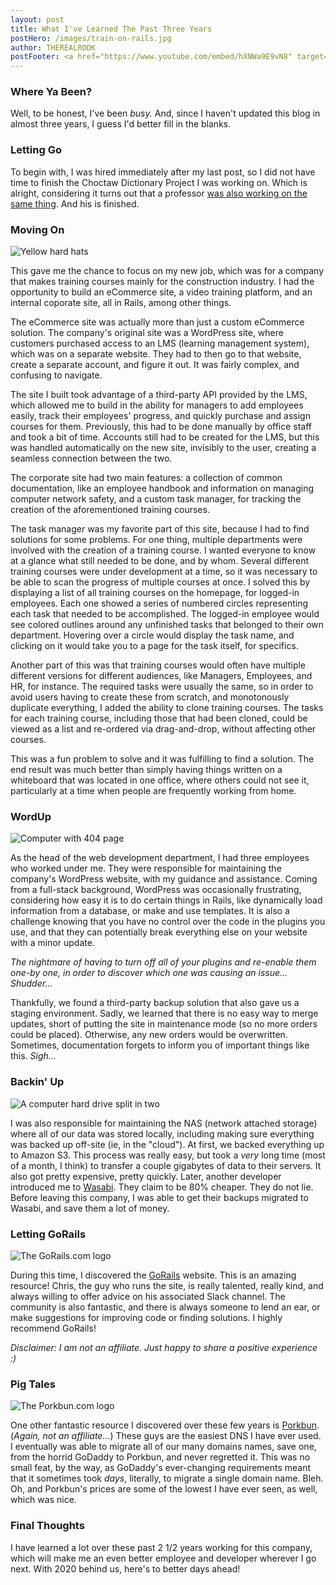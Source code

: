 ```yaml
---
layout: post
title: What I've Learned The Past Three Years
postHero: /images/train-on-rails.jpg
author: THEREALRODK
postFooter: <a href="https://www.youtube.com/embed/hXNWa9E9vN8" target="_blank" rel="noopener">Cowboy Bebop OST</a>
---
```


### Where Ya Been?

Well, to be honest, I've been *busy.* And, since I haven't updated this blog in almost three years, I guess I'd better fill in the blanks.

### Letting Go

To begin with, I was hired immediately after my last post, so I did not have time to finish the Choctaw Dictionary Project I was working on. Which is alright, considering it turns out that a professor <a href="https://www.webonary.org/byington-choctaw/" target="_blank" rel="noopener">was also working on the same thing</a>. And his is finished.

### Moving On

<img class="pull-left" src="https://images.unsplash.com/photo-1509453721491-c3af5961df76?ixid=MXwxMjA3fDB8MHxwaG90by1wYWdlfHx8fGVufDB8fHw%3D&ixlib=rb-1.2.1&auto=format&fit=crop&w=2775&q=80" alt="Yellow hard hats" style="max-width: 300px;">

This gave me the chance to focus on my new job, which was for a company that makes training courses mainly for the construction industry. I had the opportunity to build an eCommerce site, a video training platform, and an internal coporate site, all in Rails, among other things.

The eCommerce site was actually more than just a custom eCommerce solution. The company's original site was a WordPress site, where customers purchased access to an LMS (learning management system), which was on a separate website. They had to then go to that website, create a separate account, and figure it out. It was fairly complex, and confusing to navigate.

The site I built took advantage of a third-party API provided by the LMS, which allowed me to build in the ability for managers to add employees easily, track their employees' progress, and quickly purchase and assign courses for them. Previously, this had to be done manually by office staff and took a bit of time. Accounts still had to be created for the LMS, but this was handled automatically on the new site, invisibly to the user, creating a seamless connection between the two.

The corporate site had two main features: a collection of common documentation, like an employee handbook and information on managing computer network safety, and a custom task manager, for tracking the creation of the aforementioned training courses.

The task manager was my favorite part of this site, because I had to find solutions for some problems. For one thing, multiple departments were involved with the creation of a training course. I wanted everyone to know at a glance what still needed to be done, and by whom. Several different training courses were under development at a time, so it was necessary to be able to scan the progress of multiple courses at once. I solved this by displaying a list of all training courses on the homepage, for logged-in employees. Each one showed a series of numbered circles representing each task that needed to be accomplished. The logged-in employee would see colored outlines around any unfinished tasks that belonged to their own department. Hovering over a circle would display the task name, and clicking on it would take you to a page for the task itself, for specifics.

Another part of this was that training courses would often have multiple different versions for different audiences, like Managers, Employees, and HR, for instance. The required tasks were usually the same, so in order to avoid users having to create these from scratch, and monotonously duplicate everything, I added the ability to clone training courses. The tasks for each training course, including those that had been cloned, could be viewed as a list and re-ordered via drag-and-drop, without affecting other courses.

This was a fun problem to solve and it was fulfilling to find a solution. The end result was much better than simply having things written on a whiteboard that was located in one office, where others could not see it, particularly at a time when people are frequently working from home.

### WordUp

<img class="pull-left" src="https://images.unsplash.com/photo-1584824486509-112e4181ff6b?ixid=MXwxMjA3fDB8MHxzZWFyY2h8Mnx8YnJva2VuJTIwY29tcHV0ZXJ8ZW58MHx8MHw%3D&ixlib=rb-1.2.1&auto=format&fit=crop&w=800&q=60" alt="Computer with 404 page" style="max-width: 300px;">

As the head of the web development department, I had three employees who worked under me. They were responsible for maintaining the company's WordPress website, with my guidance and assistance. Coming from a full-stack background, WordPress was occasionally frustrating, considering how easy it is to do certain things in Rails, like dynamically load information from a database, or make and use templates. It is also a challenge knowing that you have no control over the code in the plugins you use, and that they can potentially break everything else on your website with a minor update.

*The nightmare of having to turn off all of your plugins and re-enable them one-by one, in order to discover which one was causing an issue… Shudder…*

Thankfully, we found a third-party backup solution that also gave us a staging environment. Sadly, we learned that there is no easy way to merge updates, short of putting the site in maintenance mode (so no more orders could be placed). Otherwise, any new orders would be overwritten. Sometimes, documentation forgets to inform you of important things like this. *Sigh…*

### Backin' Up

<img class="pull-left" src="https://images.unsplash.com/photo-1562414962-a6b4f966070d?ixid=MXwxMjA3fDB8MHxzZWFyY2h8MTB8fGJhY2t1cHxlbnwwfHwwfA%3D%3D&ixlib=rb-1.2.1&auto=format&fit=crop&w=800&q=60" alt="A computer hard drive split in two" style="max-width: 300px;">

I was also responsible for maintaining the NAS (network attached storage) where all of our data was stored locally, including making sure everything was backed up off-site (ie, in the "cloud"). At first, we backed everything up to Amazon S3. This process was really easy, but took a *very* long time (most of a month, I think) to transfer a couple gigabytes of data to their servers. It also got pretty expensive, pretty quickly. Later, another developer introduced me to <a href="https://wasabi.com/" target="_blank" rel="noopener">Wasabi</a>. They claim to be 80% cheaper. They do not lie. Before leaving this company, I was able to get their backups migrated to Wasabi, and save them a lot of money.

### Letting GoRails

<img class="pull-left" src="https://d2i2nj5el4wq1j.cloudfront.net/assets/logo-a191a70fa781dc8b50cda97f97d8613b74079a5f7775ee51d78b06f4ee2fa9ac.svg" alt="The GoRails.com logo" style="max-width: 300px;">

During this time, I discovered the <a href="https://gorails.com/" target="_blank" rel="noopener">GoRails</a> website. This is an amazing resource! Chris, the guy who runs the site, is really talented, really kind, and always willing to offer advice on his associated Slack channel. The community is also fantastic, and there is always someone to lend an ear, or make suggestions for improving code or finding solutions. I highly recommend GoRails!

*Disclaimer: I am not an affiliate. Just happy to share a positive experience :)*

### Pig Tales

<img class="pull-left" src="https://porkbun.com/partners/logos/porkbun.comphpPkl2eU.svg" alt="The Porkbun.com logo" style="max-width: 300px;">

One other fantastic resource I discovered over these few years is <a href="https://porkbun.com" target="_blank" rel="noopener">Porkbun</a>. (*Again, not an affiliate…*) These guys are the easiest DNS I have ever used. I eventually was able to migrate all of our many domains names, save one, from the horrid GoDaddy to Porkbun, and never regretted it. This was no small feat, by the way, as GoDaddy's ever-changing requirements meant that it sometimes took _days_, literally, to migrate a single domain name. Bleh. Oh, and Porkbun's prices are some of the lowest I have ever seen, as well, which was nice.

### Final Thoughts

I have learned a lot over these past 2 1/2 years working for this company, which will make me an even better employee and developer wherever I go next. With 2020 behind us, here's to better days ahead!


<!--

Use this to place images within the article. Use the pull-left and pull-right classes for placement.

<img class="pull-left" src="http://placekitten.com/g/400/200"
     alt="kitten">
-->